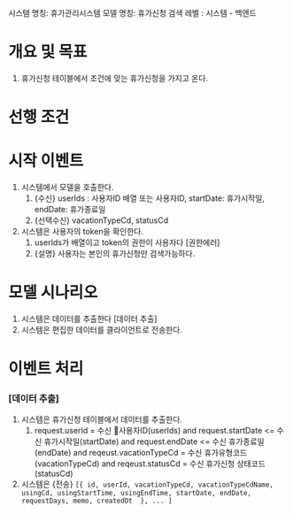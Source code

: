 시스템 명칭: 휴가관리시스템
모델 명칭: 휴가신청 검색
레벨 : 시스템 - 백엔드

# 개요 및 목표
1. 휴가신청 테이블에서 조건에 맞는 휴가신청을 가지고 온다.

# 선행 조건


# 시작 이벤트
1. 시스템에서 모델을 호출한다.
	1. {수신} userIds : 사용자ID 배열 또는 사용자ID, startDate: 휴가시작일, endDate:  휴가종료일
	2. {선택수신} vacationTypeCd, statusCd
2. 시스템은 사용자의 token을 확인한다.
	1. userIds가 배열이고 token의 권한이 사용자다 [권한에러]
	2. {설명} 사용자는 본인의 휴가신청만 검색가능하다.

# 모델 시나리오
1. 시스템은 데이터를 추출한다 [데이터 추출]
2. 시스템은 편집한 데이터를 클라이언트로 전송한다.



# 이벤트 처리
### [데이터 추출]
1. 시스템은 휴가신청 테이블에서 데이터를 추출한다.
	1. request.userId = 수신 사용자ID(userIds) and request.startDate <= 수신 휴가시작일(startDate) and request.endDate <= 수신 휴가종료일(endDate) and reqeust.vacationTypeCd = 수신 휴가유형코드(vacationTypeCd) and reqeust.statusCd = 수신 휴가신청 상태코드(statusCd)
2. 시스템은 {전송}
	   ```[{
	  	   id, userId, vacationTypeCd, vacationTypeCdName, usingCd, usingStartTime, usingEndTime, startDate, endDate, requestDays, memo, createdDt 
	   }, ... ]```